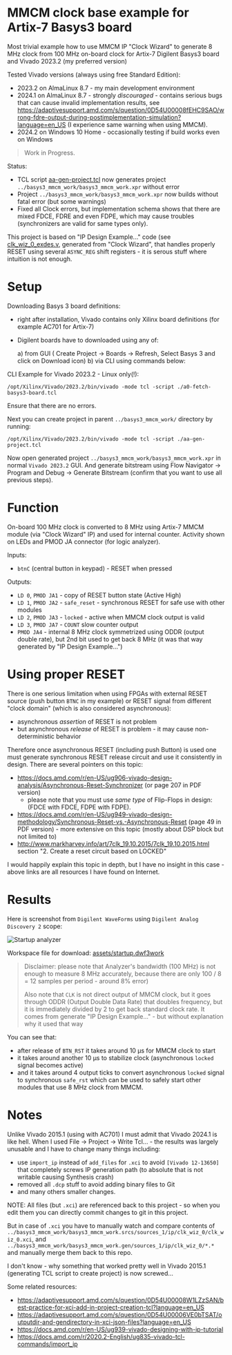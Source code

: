 # MMCM clock base example for Artix-7 Basys3 board

Most trivial example how to use MMCM IP "Clock Wizard" to generate 8 MHz clock
from 100 MHz on-board clock for Artix-7 Digilent Basys3 board and Vivado
2023.2 (my preferred version)

Tested Vivado versions (always using free Standard Edition):
* 2023.2 on AlmaLinux 8.7 - my main development environment
* 2024.1 on AlmaLinux 8.7 - strongly *discouraged* - contains serious bugs that can cause
  invalid implementation results, see https://adaptivesupport.amd.com/s/question/0D54U00008fEHC9SAO/wrong-fdre-output-during-postimplementation-simulation?language=en_US (I experience same warning when using MMCM).
* 2024.2 on Windows 10 Home - occasionally testing if build works even on Windows

> Work in Progress.

Status:
- TCL script [aa-gen-project.tcl](aa-gen-project.tcl) now generates project `../basys3_mmcm_work/basys3_mmcm_work.xpr`
  without error
- Project `../basys3_mmcm_work/basys3_mmcm_work.xpr` now builds without fatal error (but some warnings)
- Fixed all Clock errors, but implementation schema shows that there are mixed FDCE, FDRE and even FDPE,
  which may cause troubles (synchronizers are valid for same types only).

This project is based on "IP Design Example..." code (see
[clk_wiz_0_exdes.v](clk_wiz_0_exdes.v), generated from "Clock Wizard", that
handles properly RESET using several `ASYNC_REG` shift registers - it is serous
stuff where intuition is not enough.

# Setup

Downloading Basys 3 board definitions:
- right after installation, Vivado contains only Xilinx board definitions (for example AC701 for Artix-7)
- Digilent boards have to downloaded using any of:

  a)  from GUI ( Create Project -> Boards -> Refresh, Select Basys 3 and click on Download icon)
  b)  via CLI using commands below:

CLI Example for Vivado 2023.2 - Linux only(!):

```shell
/opt/Xilinx/Vivado/2023.2/bin/vivado -mode tcl -script ./a0-fetch-basys3-board.tcl
```

Ensure that there are no errors.


Next you can create project in parent `../basys3_mmcm_work/` directory by running:
```shell
/opt/Xilinx/Vivado/2023.2/bin/vivado -mode tcl -script ./aa-gen-project.tcl
```

Now open generated project `../basys3_mmcm_work/basys3_mmcm_work.xpr` in normal `Vivado 2023.2` GUI.
And generate bitstream using Flow Navigator -> Program and Debug -> Generate Bitstream (confirm
that you want to use all previous steps).

# Function

On-board 100 MHz clock is converted to 8 MHz using Artix-7 MMCM module (via
"Clock Wizard" IP) and used for internal counter.  Activity shown on LEDs and
PMOD JA connector (for logic analyzer).

Inputs:
- `btnC` (central button in keypad) - RESET when pressed

Outputs:
- `LD 0`, `PMOD JA1` - copy of RESET button state (Active High)
- `LD 1`, `PMOD JA2` - `safe_reset` - synchronous RESET for safe use with other modules
- `LD 2`, `PMOD JA3` - `locked` - active when MMCM clock output is valid
- `LD 3`, `PMOD JA7` - `COUNT` slow counter output
- `PMOD JA4` - internal 8 MHz clock symmetrized using ODDR (output double rate), but 2nd bit used to get back
   8 MHz (it was that way generated by "IP Design Example...")

# Using proper RESET

There is one serious limitation when using FPGAs with external RESET source (push button `BTNC` in my example)
or RESET signal from different "clock domain" (which is also considered asynchronous):
- asynchronous *assertion*  of RESET is not problem
- but asynchronous *release* of RESET is problem - it may cause non-deterministic behavior

Therefore once asynchronous RESET (including push Button) is used one must generate synchronous
RESET release circuit and use it consistently in design. There are several pointers on this topic:

* https://docs.amd.com/r/en-US/ug906-vivado-design-analysis/Asynchronous-Reset-Synchronizer (or page 207
  in PDF version)
  - please note that you must use *same type* of Flip-Flops in design: (FDCE with FDCE, FDPE with FDPE).
* https://docs.amd.com/r/en-US/ug949-vivado-design-methodology/Synchronous-Reset-vs.-Asynchronous-Reset (page 49
  in PDF version) - more extensive on this topic (mostly about DSP block but not limited to)
* http://www.markharvey.info/art/7clk_19.10.2015/7clk_19.10.2015.html
  section "2. Create a reset circuit based on LOCKED"

I would happily explain this topic in depth, but I have no insight in this case -
above links are all resources I have found on Internet.

# Results

Here is screenshot from `Digilent WaveForms` using `Digilent Analog Discovery 2` scope:

![Startup analyzer](assets/startup-analyzer.png)

Workspace file for download: [assets/startup.dwf3work](assets/startup.dwf3work)

> Disclaimer: please note that Analyzer's bandwidth (100 MHz) is not enough to measure
> 8 MHz accurately, because there are only 100 / 8 = 12 samples per period - around 8% error)
>
> Also note that `CLK` is not direct output of MMCM clock, but it goes through ODDR (Output Double
> Data Rate) that doubles frequency, but it is immediately divided by 2 to get back standard clock rate.
> It comes from generate "IP Design Example..." - but without explanation why it used that way

You can see that:
- after release of `BTN_RST` it takes around 10 µs for MMCM clock to start
- it takes around another 10 µs to stabilize clock (asynchronous `locked` signal becomes active)
- and it takes around 4 output ticks to convert asynchronous `locked` signal to synchronous `safe_rst` which
  can be used to safely start other modules that use 8 MHz clock from MMCM.

# Notes

Unlike Vivado 2015.1 (using with AC701) I must admit that Vivado 2024.1 is like
hell. When I used File -> Project -> Write Tcl...  - the results was largely
unusable and I have to change many things including:

- use `import_ip` instead of `add_files` for `.xci` to avoid `[Vivado 12-13650]` that completely
  screws IP generation path (to absolute that is not writable causing Synthesis crash)
- removed all `.dcp` stuff to avoid adding binary files to Git
- and many others smaller changes.

NOTE: All files (but `.xci`) are referenced back to this project - so when you edit them  you can
directly commit changes to git in this project.

But in case of `.xci` you have to manually watch and compare contents
of `../basys3_mmcm_work/basys3_mmcm_work.srcs/sources_1/ip/clk_wiz_0/clk_wiz_0.xci`,
and  `../basys3_mmcm_work/basys3_mmcm_work.gen/sources_1/ip/clk_wiz_0/*.*` and manually
merge them back to this repo.

I don't know - why something that worked pretty well in Vivado 2015.1
(generating TCL script to create project) is now screwed...

Some related resources:
- https://adaptivesupport.amd.com/s/question/0D54U00008W1LZzSAN/best-practice-for-xci-add-in-project-creation-tcl?language=en_US
- https://adaptivesupport.amd.com/s/question/0D54U00006VE0bTSAT/outputdir-and-gendirectory-in-xci-json-files?language=en_US
- https://docs.amd.com/r/en-US/ug939-vivado-designing-with-ip-tutorial
- https://docs.amd.com/r/2020.2-English/ug835-vivado-tcl-commands/import_ip
